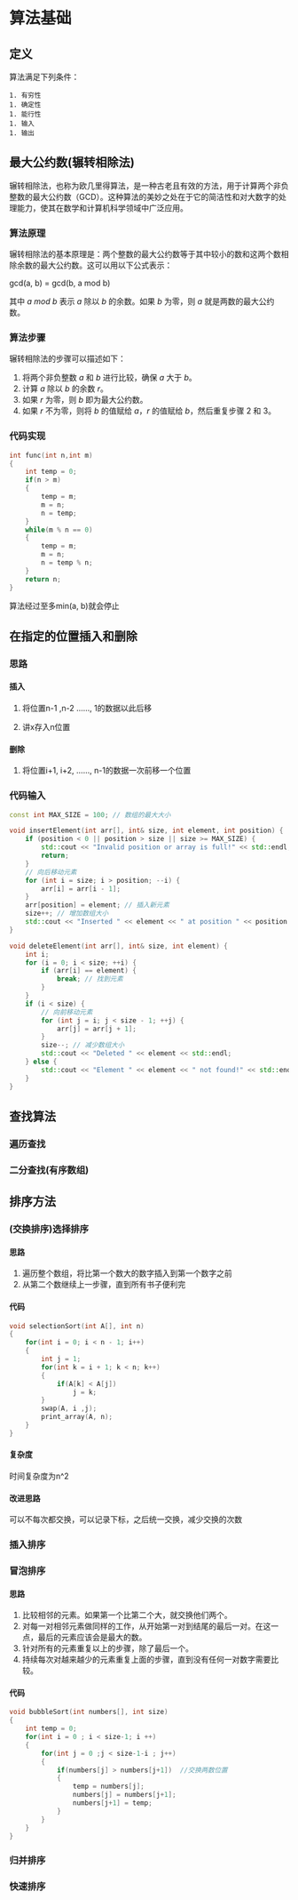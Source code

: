 # 算法基础

## 定义

算法满足下列条件：

	1. 有穷性
	1. 确定性
	1. 能行性
	1. 输入
	1. 输出

## 最大公约数(辗转相除法)

辗转相除法，也称为欧几里得算法，是一种古老且有效的方法，用于计算两个非负整数的最大公约数（GCD）。这种算法的美妙之处在于它的简洁性和对大数字的处理能力，使其在数学和计算机科学领域中广泛应用。

### 算法原理

辗转相除法的基本原理是：两个整数的最大公约数等于其中较小的数和这两个数相除余数的最大公约数。这可以用以下公式表示：

gcd(a, b) = gcd(b, a mod b)

其中 *a mod b* 表示 *a* 除以 *b* 的余数。如果 *b* 为零，则 *a* 就是两数的最大公约数。

### 算法步骤

辗转相除法的步骤可以描述如下：

1. 将两个非负整数 *a* 和 *b* 进行比较，确保 *a* 大于 *b*。
2. 计算 *a* 除以 *b* 的余数 *r*。
3. 如果 *r* 为零，则 *b* 即为最大公约数。
4. 如果 *r* 不为零，则将 *b* 的值赋给 *a*，*r* 的值赋给 *b*，然后重复步骤 2 和 3。

### 代码实现

````c++
int func(int n,int m)
{
    int temp = 0;
    if(n > m)
    {
        temp = m;
        m = n;
        n = temp;
    }
    while(m % n == 0)
    {
        temp = m;
        m = n;
        n = temp % n;
    }
    return n;
}
````

算法经过至多min(a, b)就会停止

## 在指定的位置插入和删除

### 思路

#### 插入

1. 将位置n-1 ,n-2 ......, 1的数据以此后移

2. 讲x存入n位置

#### 删除

1. 将位置i+1, i+2, ......, n-1的数据一次前移一个位置

### 代码输入

````c++
const int MAX_SIZE = 100; // 数组的最大大小

void insertElement(int arr[], int& size, int element, int position) {
    if (position < 0 || position > size || size >= MAX_SIZE) {
        std::cout << "Invalid position or array is full!" << std::endl;
        return;
    }
    // 向后移动元素
    for (int i = size; i > position; --i) {
        arr[i] = arr[i - 1];
    }
    arr[position] = element; // 插入新元素
    size++; // 增加数组大小
    std::cout << "Inserted " << element << " at position " << position << std::endl;
}

void deleteElement(int arr[], int& size, int element) {
    int i;
    for (i = 0; i < size; ++i) {
        if (arr[i] == element) {
            break; // 找到元素
        }
    }
    if (i < size) {
        // 向前移动元素
        for (int j = i; j < size - 1; ++j) {
            arr[j] = arr[j + 1];
        }
        size--; // 减少数组大小
        std::cout << "Deleted " << element << std::endl;
    } else {
        std::cout << "Element " << element << " not found!" << std::endl;
    }
}
````

## 查找算法

### 遍历查找

### 二分查找(有序数组)

## 排序方法

### (交换排序)选择排序

#### 思路

1. 遍历整个数组，将比第一个数大的数字插入到第一个数字之前
2. 从第二个数继续上一步骤，直到所有书子便利完

#### 代码

```c++
void selectionSort(int A[], int n)
{
    for(int i = 0; i < n - 1; i++)
    {
        int j = 1;
        for(int k = i + 1; k < n; k++)
        {
            if(A[k] < A[j])
                j = k;
        }
        swap(A, i ,j);
        print_array(A, n);
	}
}
```

#### 复杂度

时间复杂度为n^2

#### 改进思路

可以不每次都交换，可以记录下标，之后统一交换，减少交换的次数

### 插入排序

### 冒泡排序

#### 思路

1. 比较相邻的元素。如果第一个比第二个大，就交换他们两个。
2. 对每一对相邻元素做同样的工作，从开始第一对到结尾的最后一对。在这一点，最后的元素应该会是最大的数。
3. 针对所有的元素重复以上的步骤，除了最后一个。
4. 持续每次对越来越少的元素重复上面的步骤，直到没有任何一对数字需要比较。

#### 代码

````c++
void bubbleSort(int numbers[], int size)
{
    int temp = 0;
    for(int i = 0 ; i < size-1; i ++)
    {
    	for(int j = 0 ;j < size-1-i ; j++)
    	{
        	if(numbers[j] > numbers[j+1])  //交换两数位置
        	{
            	temp = numbers[j];
            	numbers[j] = numbers[j+1];
            	numbers[j+1] = temp;
        	}
    	}
    }
}
````



### 归并排序

### 快速排序

